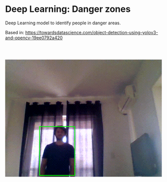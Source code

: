 # Deep Learning: Danger zones

Deep Learning model to identify people in danger areas.<br />

Based in: https://towardsdatascience.com/object-detection-using-yolov3-and-opencv-19ee0792a420

<br />
<br />

<p align="center">
  <img src="https://github.com/fernandotcbarreto/stuff/blob/main/danger_zones.gif">
</p>


